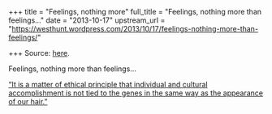 +++
title = "Feelings, nothing more"
full_title = "Feelings, nothing more than feelings…"
date = "2013-10-17"
upstream_url = "https://westhunt.wordpress.com/2013/10/17/feelings-nothing-more-than-feelings/"

+++
Source: [here](https://westhunt.wordpress.com/2013/10/17/feelings-nothing-more-than-feelings/).

Feelings, nothing more than feelings…

[“It is a matter of ethical principle that individual and cultural
accomplishment is not tied to the genes in the same way as the
appearance of our
hair.”](http://www.cato-unbound.org/2007/11/21/eric-turkheimer/race-iq)

